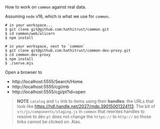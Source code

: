 How to work on `common` against real data.

Assuming `node` v16, which is what we use for `common`.

```
# in your workspace...
$ git clone git@github.com:hathitrust/common.git
$ cd common/web/alicorn
$ npm install

# in your workspace, next to `common`
$ git clone git@github.com:hathitrust/common-dev-proxy.git
$ cd common-dev-proxy
$ npm install
$ ./serve.mjs
```

Open a browser to

* http://localhost:5555/Search/Home
* http://localhost:5555/cgi/mb
* http://localhost:5555/cgi/pt?id=open

> **NOTE**
> `catalog` and `ls` link to items using their **handles**: the
> URLs that look like https://hdl.handle.net/2027/mdp.39015001324113.
> The bit of `src/js/components/staging.js` in `common` that 
> rewrites handles to resolve to dev `pt` does not change the `https://`
> to `http://` so those links cannot be clicked on. Alas.